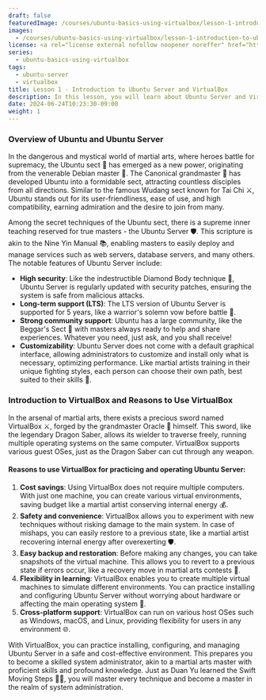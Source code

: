 ```yaml
---
draft: false
featuredImage: /courses/ubuntu-basics-using-virtualbox/lesson-1-introduction-to-ubuntu-server-and-virtualbox.webp
images:
  - /courses/ubuntu-basics-using-virtualbox/lesson-1-introduction-to-ubuntu-server-and-virtualbox.webp
license: <a rel="license external nofollow noopener noreffer" href="https://creativecommons.org/licenses/by-nc/4.0/" target="_blank">CC BY-NC 4.0</a>
series:
  - ubuntu-basics-using-virtualbox
tags:
  - ubuntu-server
  - virtualbox
title: Lesson 1 - Introduction to Ubuntu Server and VirtualBox
description: In this lesson, you will learn about Ubuntu Server and VirtualBox, as well as how to install them on your computer. Ubuntu Server is a Linux operating system based on Debian, designed to run on servers and virtual machines. VirtualBox is an open-source virtualization application, allowing you to create and manage virtual machines on your personal computer.
date: 2024-06-24T10:23:30-09:00
weight: 1
---
```


### Overview of Ubuntu and Ubuntu Server

In the dangerous and mystical world of martial arts, where heroes battle for supremacy, the Ubuntu sect 🌄 has emerged as a new power, originating from the venerable Debian master 🥋. The Canonical grandmaster 📜 has developed Ubuntu into a formidable sect, attracting countless disciples from all directions. Similar to the famous Wudang sect known for Tai Chi ⚔️, Ubuntu stands out for its user-friendliness, ease of use, and high compatibility, earning admiration and the desire to join from many.

Among the secret techniques of the Ubuntu sect, there is a supreme inner teaching reserved for true masters - the Ubuntu Server 🛡️. This scripture is akin to the Nine Yin Manual 📚, enabling masters to easily deploy and manage services such as web servers, database servers, and many others. The notable features of Ubuntu Server include:

- **High security**: Like the indestructible Diamond Body technique 🧱, Ubuntu Server is regularly updated with security patches, ensuring the system is safe from malicious attacks.
- **Long-term support (LTS)**: The LTS version of Ubuntu Server is supported for 5 years, like a warrior's solemn vow before battle 🏹.
- **Strong community support**: Ubuntu has a large community, like the Beggar's Sect 🏯 with masters always ready to help and share experiences. Whatever you need, just ask, and you shall receive!
- **Customizability**: Ubuntu Server does not come with a default graphical interface, allowing administrators to customize and install only what is necessary, optimizing performance. Like martial artists training in their unique fighting styles, each person can choose their own path, best suited to their skills 🥋.

### Introduction to VirtualBox and Reasons to Use VirtualBox

In the arsenal of martial arts, there exists a precious sword named VirtualBox ⚔️, forged by the grandmaster Oracle 🏯 himself. This sword, like the legendary Dragon Saber, allows its wielder to traverse freely, running multiple operating systems on the same computer. VirtualBox supports various guest OSes, just as the Dragon Saber can cut through any weapon.

#### Reasons to use VirtualBox for practicing and operating Ubuntu Server:

1. **Cost savings**: Using VirtualBox does not require multiple computers. With just one machine, you can create various virtual environments, saving budget like a martial artist conserving internal energy 💰.
2. **Safety and convenience**: VirtualBox allows you to experiment with new techniques without risking damage to the main system. In case of mishaps, you can easily restore to a previous state, like a martial artist recovering internal energy after overexerting 🛡️.
3. **Easy backup and restoration**: Before making any changes, you can take snapshots of the virtual machine. This allows you to revert to a previous state if errors occur, like a recovery move in martial arts contests 💾.
4. **Flexibility in learning**: VirtualBox enables you to create multiple virtual machines to simulate different environments. You can practice installing and configuring Ubuntu Server without worrying about hardware or affecting the main operating system 📘.
5. **Cross-platform support**: VirtualBox can run on various host OSes such as Windows, macOS, and Linux, providing flexibility for users in any environment 🌐.

With VirtualBox, you can practice installing, configuring, and managing Ubuntu Server in a safe and cost-effective environment. This prepares you to become a skilled system administrator, akin to a martial arts master with proficient skills and profound knowledge. Just as Duan Yu learned the Swift Moving Steps 🏃‍♂️, you will master every technique and become a master in the realm of system administration.